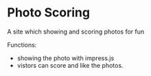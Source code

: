 # Photo Scoring
A site which showing and scoring photos for fun

Functions:

 - showing the photo with impress.js
 - vistors can score and like the photos.
 